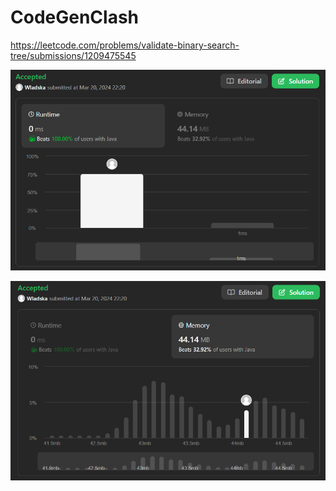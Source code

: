 # CodeGenClash

https://leetcode.com/problems/validate-binary-search-tree/submissions/1209475545

![runtime](./images/leetcodesummary/runtime.png)

![memory](./images/leetcodesummary/memory.png)